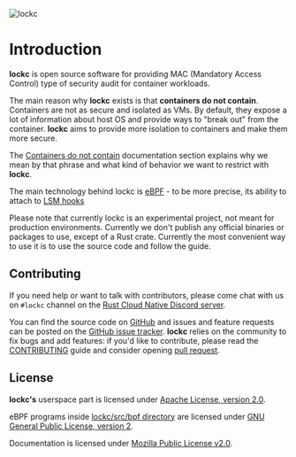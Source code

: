 ![lockc](https://lockc-project.github.io/book/images/logo-horizontal-lockc.png)

# Introduction

**lockc** is open source software for providing MAC (Mandatory Access Control)
type of security audit for container workloads.

The main reason why **lockc** exists is that **containers do not contain**.
Containers are not as secure and isolated as VMs. By default, they expose
a lot of information about host OS and provide ways to "break out" from the
container. **lockc** aims to provide more isolation to containers and make them
more secure.

The [Containers do not contain](containers-do-not-contain.md) documentation
section explains why we mean by that phrase and what kind of behavior we want
to restrict with **lockc**.

The main technology behind lockc is [eBPF](https://ebpf.io/) - to be more
precise, its ability to attach to [LSM hooks](https://www.kernel.org/doc/html/latest/bpf/bpf_lsm.html)

Please note that currently lockc is an experimental project, not meant for
production environments. Currently we don't publish any official binaries or
packages to use, except of a Rust crate. Currently the most convenient way
to use it is to use the source code and follow the guide.

## Contributing

If you need help or want to talk with contributors, please come chat with
us on `#lockc` channel on the [Rust Cloud Native Discord server](https://discord.gg/799cmsYB4q).

You can find the source code on [GitHub](https://github.com/lockc-project/lockc)
and issues and feature requests can be posted on the
[GitHub issue tracker](https://github.com/lockc-project/lockc/issues).
**lockc** relies on the community to fix bugs and add features: if you'd like
to contribute, please read the [CONTRIBUTING](https://github.com/lockc-project/lockc/blob/master/CONTRIBUTING.md)
guide and consider opening [pull request](https://github.com/lockc-project/lockc/pulls).

## License

**lockc's** userspace part is licensed under [Apache License, version 2.0](https://github.com/lockc-project/lockc/blob/main/LICENSE).

eBPF programs inside [lockc/src/bpf directory](https://github.com/lockc-project/lockc/tree/main/lockc/src/bpf)
are licensed under [GNU General Public License, version 2](https://github.com/lockc-project/lockc/blob/main/lockc/src/bpf/LICENSE).

Documentation is licensed under [Mozilla Public License v2.0](https://www.mozilla.org/MPL/2.0/).
